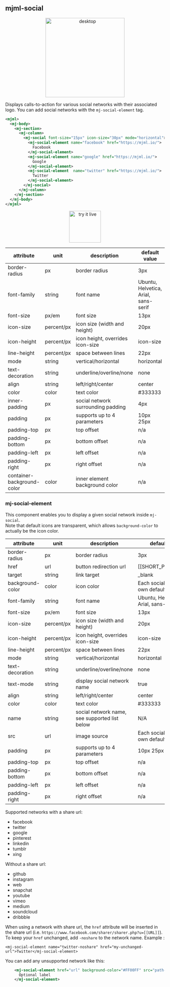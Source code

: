 ## mjml-social

<p align="center">
  <img src="https://cloud.githubusercontent.com/assets/6558790/12751360/0c78ce48-c9bd-11e5-98ca-4a2ac9e6341b.png" alt="desktop" style="width: 250px;"/>
</p>

Displays calls-to-action for various social networks with their associated logo. You can add social networks with the `mj-social-element` tag.

```xml
<mjml>
  <mj-body>
    <mj-section>
      <mj-column>
        <mj-social font-size="15px" icon-size="30px" mode="horizontal">
          <mj-social-element name="facebook" href="https://mjml.io/">
            Facebook
          </mj-social-element>
          <mj-social-element name="google" href="https://mjml.io/">
            Google
          </mj-social-element>
          <mj-social-element  name="twitter" href="https://mjml.io/">
            Twitter
          </mj-social-element>
        </mj-social>
      </mj-column>
    </mj-section>
  </mj-body>
</mjml>
```

<p align="center">
  <a href="https://mjml.io/try-it-live/components/social">
    <img width="100px" src="https://mjml.io/assets/img/svg/TRYITLIVE.svg" alt="try it live" />
  </a>
</p>


attribute                   | unit        | description                   | default value
----------------------------|-------------|-------------------------------|---------------------------
border-radius               | px          | border radius                 | 3px
font-family                 | string      | font name                     | Ubuntu, Helvetica, Arial, sans-serif
font-size                   | px/em       | font size                     | 13px
icon-size                   | percent/px  | icon size (width and height)  | 20px
icon-height                 | percent/px  | icon height, overrides icon-size | icon-size
line-height                 | percent/px  | space between lines           | 22px
mode                        | string      | vertical/horizontal           | horizontal
text-decoration             | string      | underline/overline/none       | none
align                       | string      | left/right/center             | center
color                       | color       | text color                    | #333333
inner-padding               | px          | social network surrounding padding                 | 4px
padding                     | px          | supports up to 4 parameters                       | 10px 25px
padding-top                 | px          | top offset                         | n/a
padding-bottom              | px          | bottom offset                    | n/a
padding-left                | px          | left offset                      | n/a
padding-right               | px          | right offset                       | n/a
container-background-color  | color       | inner element background color                     | n/a

### mj-social-element

This component enables you to display a given social network inside `mj-social`.  
Note that default icons are transparent, which allows `background-color` to actually be the icon color.


attribute                   | unit        | description                   | default value
----------------------------|-------------|-------------------------------|---------------------------
border-radius               | px          | border radius                 | 3px
href                        | url         | button redirection url        | [[SHORT_PERMALINK]]
target                      | string      | link target                   | \_blank
background-color            | color       | icon color                    | Each social `name` has its own default
font-family                 | string      | font name                     | Ubuntu, Helvetica, Arial, sans-serif
font-size                   | px/em       | font size                     | 13px
icon-size                   | percent/px  | icon size (width and height)  | 20px
icon-height                 | percent/px  | icon height, overrides icon-size | icon-size
line-height                 | percent/px  | space between lines           | 22px
mode                        | string      | vertical/horizontal           | horizontal
text-decoration             | string      | underline/overline/none       | none
text-mode                   | string      | display social network name   | true
align                       | string      | left/right/center             | center
color                       | color       | text color                    | #333333
name                        | string      | social network name, see supported list below | N/A
src                         | url         | image source                  | Each social `name` has its own default
padding                     | px          | supports up to 4 parameters                       | 10px 25px
padding-top                 | px          | top offset                         | n/a
padding-bottom              | px          | bottom offset                    | n/a
padding-left                | px          | left offset                      | n/a
padding-right               | px          | right offset                       | n/a

Supported networks with a share url:
- facebook
- twitter
- google
- pinterest
- linkedin
- tumblr
- xing

Without a share url:
- github
- instagram
- web
- snapchat
- youtube
- vimeo
- medium
- soundcloud
- dribbble

When using a network with share url, the `href` attribute will be inserted in the share url (i.e. `https://www.facebook.com/sharer/sharer.php?u=[[URL]]`). To keep your `href` unchanged, add `-noshare` to the network name. Example :
```
<mj-social-element name="twitter-noshare" href="my-unchanged-url">Twitter</mj-social-element>
```

<aside class="notice">
  You can add any unsupported network like this:

```xml
    <mj-social-element href="url" background-color="#FF00FF" src="path-to-your-icon">
      Optional label
    </mj-social-element>
```
</aside>
